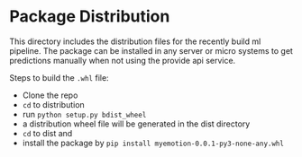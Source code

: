 # Package Distribution
This directory includes the distribution files for the recently build ml 
pipeline. The package can be installed in any server or micro systems to get
predictions manually when not using the provide api service.

Steps to build the `.whl` file:
- Clone the repo
- `cd` to distribution
- run `python setup.py bdist_wheel`
- a distribution wheel file will be generated in the dist directory
- `cd` to dist and 
- install the package by `pip install myemotion-0.0.1-py3-none-any.whl`